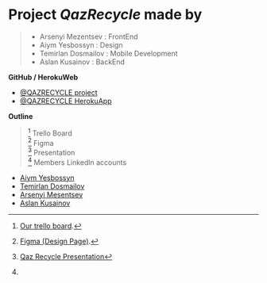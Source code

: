 # **Project _QazRecycle_ made by**
> - Arsenyi Mezentsev : FrontEnd
> - Aiym Yesbossyn : Design
> - Temirlan Dosmailov : Mobile Development
> - Aslan Kusainov : BackEnd

**GitHub / HerokuWeb**
- [@QAZRECYCLE project](https://github.com/sat0urn/qazrecycle/) <br/>
- [@QAZRECYCLE HerokuApp]()

**Outline**
> [^1] Trello Board <br/>
> [^2] Figma <br/>
> [^3] Presentation <br/>
> [^4] Members Linkedln accounts

[^1]: [Our trello board](https://trello.com/b/ssPJSd29/qaz-recycle-planning).
[^2]: [Figma (Design Page)](https://www.figma.com/file/1k4UZVuUriHu1xnDXtyb2p/qazrec?node-id=0%3A1).
[^3]: [Qaz Recycle Presentation](https://www.canva.com/design/DAE9l_FMdkg/X_zwVV9nExfvgihcCGXniQ/edit?utm_content=DAE9l_FMdkg&utm_campaign=designshare&utm_medium=link2&utm_source=sharebutton)
[^4]:
- [Aiym Yesbossyn]() <br/>
- [Temirlan Dosmailov](https://www.linkedin.com/in/temirlan-dosmailov-5358b6236/) <br/>
- [Arsenyi Mesentsev](https://www.linkedin.com/in/%D0%B0%D1%80%D1%81%D0%B5%D0%BD%D0%B8%D0%B9-%D0%BC%D0%B5%D0%B7%D0%B5%D0%BD%D1%86%D0%B5%D0%B2-453101240) <br/>
- [Aslan Kusainov](https://www.linkedin.com/in/aslan-kusainov-408a7023b/)